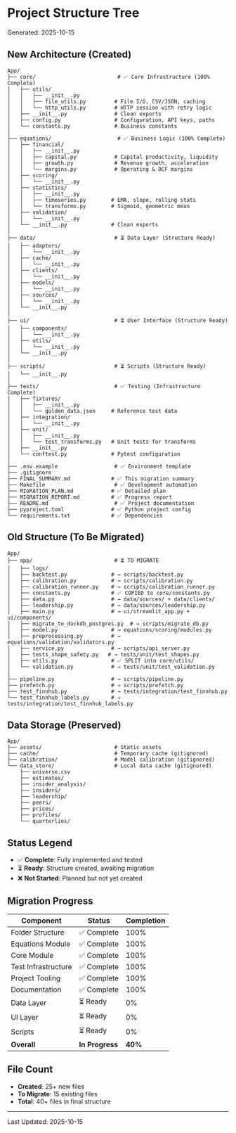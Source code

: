 # Project Structure Tree

Generated: 2025-10-15

## New Architecture (Created)

```
App/
├── core/                          # ✅ Core Infrastructure (100% Complete)
│   ├── utils/
│   │   ├── __init__.py
│   │   ├── file_utils.py         # File I/O, CSV/JSON, caching
│   │   └── http_utils.py         # HTTP session with retry logic
│   ├── __init__.py               # Clean exports
│   ├── config.py                 # Configuration, API keys, paths
│   └── constants.py              # Business constants
│
├── equations/                     # ✅ Business Logic (100% Complete)
│   ├── financial/
│   │   ├── __init__.py
│   │   ├── capital.py            # Capital productivity, liquidity
│   │   ├── growth.py             # Revenue growth, acceleration
│   │   └── margins.py            # Operating & OCF margins
│   ├── scoring/
│   │   └── __init__.py
│   ├── statistics/
│   │   ├── __init__.py
│   │   ├── timeseries.py        # EMA, slope, rolling stats
│   │   └── transforms.py        # Sigmoid, geometric mean
│   ├── validation/
│   │   └── __init__.py
│   └── __init__.py              # Clean exports
│
├── data/                         # ⏳ Data Layer (Structure Ready)
│   ├── adapters/
│   │   └── __init__.py
│   ├── cache/
│   │   └── __init__.py
│   ├── clients/
│   │   └── __init__.py
│   ├── models/
│   │   └── __init__.py
│   ├── sources/
│   │   └── __init__.py
│   └── __init__.py
│
├── ui/                           # ⏳ User Interface (Structure Ready)
│   ├── components/
│   │   └── __init__.py
│   ├── utils/
│   │   └── __init__.py
│   └── __init__.py
│
├── scripts/                      # ⏳ Scripts (Structure Ready)
│   └── __init__.py
│
├── tests/                        # ✅ Testing (Infrastructure Complete)
│   ├── fixtures/
│   │   ├── __init__.py
│   │   └── golden_data.json     # Reference test data
│   ├── integration/
│   │   └── __init__.py
│   ├── unit/
│   │   ├── __init__.py
│   │   └── test_transforms.py   # Unit tests for transforms
│   ├── __init__.py
│   └── conftest.py              # Pytest configuration
│
├── .env.example                  # ✅ Environment template
├── .gitignore
├── FINAL_SUMMARY.md             # ✅ This migration summary
├── Makefile                      # ✅ Development automation
├── MIGRATION_PLAN.md            # ✅ Detailed plan
├── MIGRATION_REPORT.md          # ✅ Progress report
├── README.md                     # ✅ Project documentation
├── pyproject.toml               # ✅ Python project config
└── requirements.txt             # ✅ Dependencies
```

## Old Structure (To Be Migrated)

```
App/
├── app/                          # ⏳ TO MIGRATE
│   ├── logs/
│   ├── backtest.py              # → scripts/backtest.py
│   ├── calibration.py           # → scripts/calibration.py
│   ├── calibration_runner.py    # → scripts/calibration_runner.py
│   ├── constants.py             # ✅ COPIED to core/constants.py
│   ├── data.py                  # → data/sources/ + data/clients/
│   ├── leadership.py            # → data/sources/leadership.py
│   ├── main.py                  # → ui/streamlit_app.py + ui/components/
│   ├── migrate_to_duckdb_postgres.py  # → scripts/migrate_db.py
│   ├── model.py                 # → equations/scoring/modules.py
│   ├── preprocessing.py         # → equations/validation/validators.py
│   ├── service.py               # → scripts/api_server.py
│   ├── tests_shape_safety.py   # → tests/unit/test_shapes.py
│   ├── utils.py                 # ✅ SPLIT into core/utils/
│   └── validation.py            # → tests/unit/test_validation.py
│
├── pipeline.py                  # → scripts/pipeline.py
├── prefetch.py                  # → scripts/prefetch.py
├── test_finnhub.py              # → tests/integration/test_finnhub.py
└── test_finnhub_labels.py       # → tests/integration/test_finnhub_labels.py
```

## Data Storage (Preserved)

```
App/
├── assets/                       # Static assets
├── cache/                        # Temporary cache (gitignored)
├── calibration/                  # Model calibration (gitignored)
└── data_store/                   # Local data cache (gitignored)
    ├── universe.csv
    ├── estimates/
    ├── insider_analysis/
    ├── insiders/
    ├── leadership/
    ├── peers/
    ├── prices/
    ├── profiles/
    └── quarterlies/
```

## Status Legend

- ✅ **Complete**: Fully implemented and tested
- ⏳ **Ready**: Structure created, awaiting migration
- ❌ **Not Started**: Planned but not yet created

## Migration Progress

| Component | Status | Completion |
|-----------|--------|-----------|
| Folder Structure | ✅ Complete | 100% |
| Equations Module | ✅ Complete | 100% |
| Core Module | ✅ Complete | 100% |
| Test Infrastructure | ✅ Complete | 100% |
| Project Tooling | ✅ Complete | 100% |
| Documentation | ✅ Complete | 100% |
| Data Layer | ⏳ Ready | 0% |
| UI Layer | ⏳ Ready | 0% |
| Scripts | ⏳ Ready | 0% |
| **Overall** | **In Progress** | **40%** |

## File Count

- **Created**: 25+ new files
- **To Migrate**: 15 existing files
- **Total**: 40+ files in final structure

---

Last Updated: 2025-10-15
